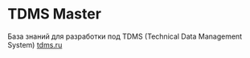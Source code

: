# TDMS Master
База знаний для разработки под TDMS (Technical Data Management System) [tdms.ru](https://tdms.ru)


